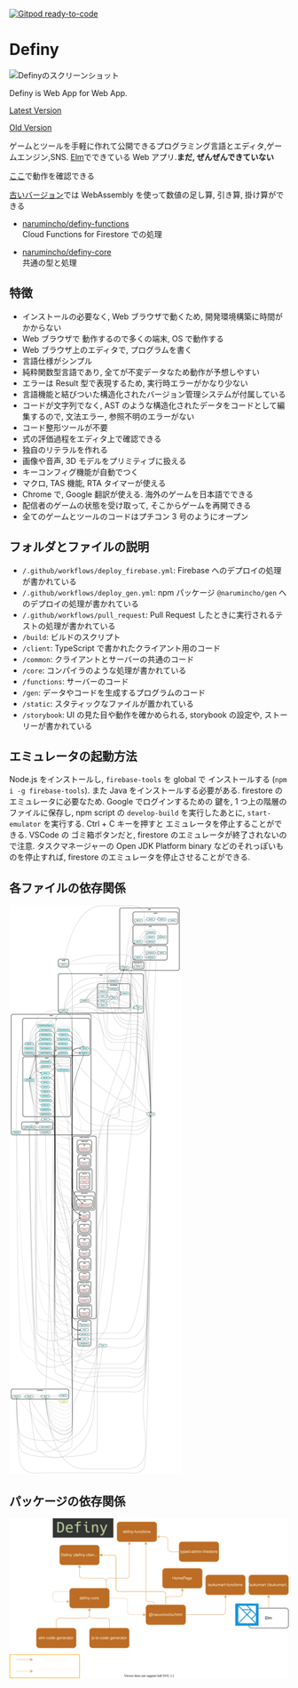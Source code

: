 [![Gitpod ready-to-code](https://img.shields.io/badge/Gitpod-ready--to--code-blue?logo=gitpod)](https://gitpod.io/#https://github.com/narumincho/Definy)

# Definy

![Definyのスクリーンショット](https://repository-images.githubusercontent.com/168463361/72534f00-ec72-11e9-94f3-370ab473bc28)

Definy is Web App for Web App.

[Latest Version](https://definy.app/?hl=en)

[Old Version](https://definy-old.web.app/)

ゲームとツールを手軽に作れて公開できるプログラミング言語とエディタ,ゲームエンジン,SNS. [Elm](https://elm-lang.org/)でできている Web アプリ.**まだ, ぜんぜんできていない**

[ここ](https://definy.app/?hl=ja)で動作を確認できる

[古いバージョン](https://definy-old.web.app/)では WebAssembly を使って数値の足し算, 引き算, 掛け算ができる

- [narumincho/definy-functions](https://github.com/narumincho/definy-functions)  
  Cloud Functions for Firestore での処理

- [narumincho/definy-core](https://github.com/narumincho/definy-core)  
  共通の型と処理

## 特徴

- インストールの必要なく, Web ブラウザで動くため, 開発環境構築に時間がかからない
- Web ブラウザで 動作するので多くの端末, OS で動作する
- Web ブラウザ上のエディタで, プログラムを書く
- 言語仕様がシンプル
- 純粋関数型言語であり, 全てが不変データなため動作が予想しやすい
- エラーは Result 型で表現するため, 実行時エラーがかなり少ない
- 言語機能と結びついた構造化されたバージョン管理システムが付属している
- コードが文字列でなく, AST のような構造化されたデータをコードとして編集するので, 文法エラー, 参照不明のエラーがない
- コード整形ツールが不要
- 式の評価過程をエディタ上で確認できる
- 独自のリテラルを作れる
- 画像や音声, 3D モデルをプリミティブに扱える
- キーコンフィグ機能が自動でつく
- マクロ, TAS 機能, RTA タイマーが使える
- Chrome で, Google 翻訳が使える. 海外のゲームを日本語でできる
- 配信者のゲームの状態を受け取って, そこからゲームを再開できる
- 全てのゲームとツールのコードはプチコン 3 号のようにオープン

## フォルダとファイルの説明

- `/.github/workflows/deploy_firebase.yml`: Firebase へのデプロイの処理が書かれている
- `/.github/workflows/deploy_gen.yml`: npm パッケージ `@narumincho/gen` へのデプロイの処理が書かれている
- `/.github/workflows/pull_request`: Pull Request したときに実行されるテストの処理が書かれている
- `/build`: ビルドのスクリプト
- `/client`: TypeScript で書かれたクライアント用のコード
- `/common`: クライアントとサーバーの共通のコード
- `/core`: コンパイラのような処理が書かれている
- `/functions`: サーバーのコード
- `/gen`: データやコードを生成するプログラムのコード
- `/static`: スタティックなファイルが置かれている
- `/storybook`: UI の見た目や動作を確かめられる, storybook の設定や, ストーリーが書かれている

## エミュレータの起動方法

Node.js をインストールし, `firebase-tools` を global で インストールする (`npm i -g firebase-tools`). また Java をインストールする必要がある. firestore の エミュレータに必要なため.
Google でログインするための 鍵を, 1 つ上の階層のファイルに保存し, npm script の `develop-build` を実行したあとに, `start-emulator` を実行する. Ctrl + C キーを押すと エミュレータを停止することができる. VSCode の ゴミ箱ボタンだと, firestore のエミュレータが終了されないので注意. タスクマネージャーの Open JDK Platform binary などのそれっぽいものを停止すれば, firestore のエミュレータを停止させることができる.

## 各ファイルの依存関係

![各ファイルの依存関係のグラフ図](graph.svg)

## パッケージの依存関係

![パッケージの依存関係のグラフ図](package.svg)
